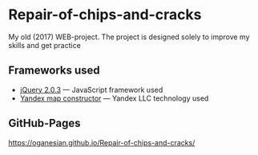 # Repair-of-chips-and-cracks
My old (2017) WEB-project. The project is designed solely to improve my skills and get practice

## Frameworks used
* [jQuery 2.0.3](http://ajax.googleapis.com/ajax/libs/jquery/2.0.3/jquery.min.js) — JavaScript framework used
* [Yandex map constructor](https://yandex.com/map-constructor/) — Yandex LLC technology used

## GitHub-Pages
https://oganesian.github.io/Repair-of-chips-and-cracks/